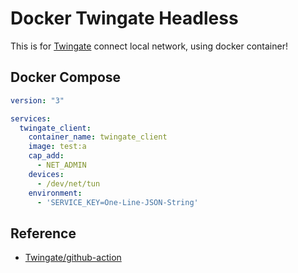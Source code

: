 # Docker Twingate Headless

This is for [Twingate][twingate] connect local network, using docker container!

## Docker Compose

```yml
version: "3"

services:
  twingate_client:
    container_name: twingate_client
    image: test:a
    cap_add:
      - NET_ADMIN
    devices:
      - /dev/net/tun
    environment:
      - 'SERVICE_KEY=One-Line-JSON-String'
```

## Reference

- [Twingate/github-action][twingate-action]

[twingate]: https://twingate.com/
[twingate-action]: https://github.com/Twingate/github-action